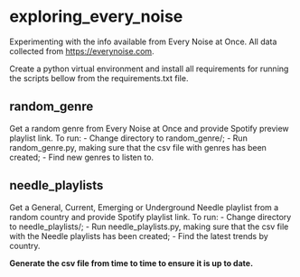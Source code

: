 # exploring_every_noise
Experimenting with the info available from Every Noise at Once. All data collected from https://everynoise.com.

Create a python virtual environment and install all requirements for running the scripts bellow from the requirements.txt file.

## random_genre
Get a random genre from Every Noise at Once and provide Spotify preview playlist link.
To run:
	- Change directory to random_genre/;
	- Run random_genre.py, making sure that the csv file with genres has been created;
	- Find new genres to listen to.

## needle_playlists
Get a General, Current, Emerging or Underground Needle playlist from a random country and provide Spotify playlist link.
To run:
	- Change directory to needle_playlists/;
	- Run needle_playlists.py, making sure that the csv file with the Needle playlists has been created;
	- Find the latest trends by country.

**Generate the csv file from time to time to ensure it is up to date.**
